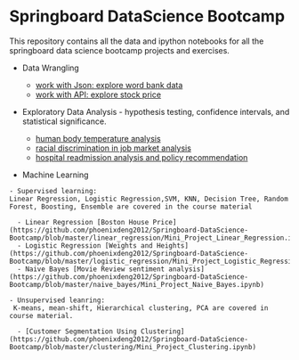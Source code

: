 # Springboard DataScience Bootcamp

This repository contains all the data and ipython notebooks for all the springboard data science bootcamp projects and exercises. 

  - Data Wrangling
  
    - [work with Json: explore word bank data](https://github.com/phoenixdeng2012/Springboard-DataScience-Bootcamp/blob/master/data_wrangling_json/sliderule_dsi_json_exercise.ipynb)
    - [work with API: explore stock price](https://github.com/phoenixdeng2012/Springboard-DataScience-Bootcamp/blob/master/API/api_data_wrangling_mini_project.ipynb)
    
  - Exploratory Data Analysis - hypothesis testing, confidence intervals, and statistical significance.
  
    - [human body temperature analysis](https://github.com/phoenixdeng2012/Springboard-DataScience-Bootcamp/blob/master/EDA_human_temperature/sliderule_dsi_inferential_statistics_exercise_1.ipynb)
    - [racial discrimination in job market analysis](https://github.com/phoenixdeng2012/Springboard-DataScience-Bootcamp/blob/master/EDA_racial_discrimination/sliderule_dsi_inferential_statistics_exercise_2.ipynb)
    - [hospital readmission analysis and policy recommendation](https://github.com/phoenixdeng2012/Springboard-DataScience-Bootcamp/blob/master/hospital_readmit/sliderule_dsi_inferential_statistics_exercise_3.ipynb)
    
   - Machine Learning 
   
    - Supervised learning:
    Linear Regression, Logistic Regression,SVM, KNN, Decision Tree, Random Forest, Boosting, Ensemble are covered in the course material
      
      - Linear Regression [Boston House Price](https://github.com/phoenixdeng2012/Springboard-DataScience-Bootcamp/blob/master/linear_regression/Mini_Project_Linear_Regression.ipynb)
      - Logistic Regression [Weights and Heights](https://github.com/phoenixdeng2012/Springboard-DataScience-Bootcamp/blob/master/logistic_regression/Mini_Project_Logistic_Regression.ipynb)
      - Naive Bayes [Movie Review sentiment analysis](https://github.com/phoenixdeng2012/Springboard-DataScience-Bootcamp/blob/master/naive_bayes/Mini_Project_Naive_Bayes.ipynb)
      
    - Unsupervised leanring:
     K-means, mean-shift, Hierarchical clustering, PCA are covered in course material.
     
      - [Customer Segmentation Using Clustering](https://github.com/phoenixdeng2012/Springboard-DataScience-Bootcamp/blob/master/clustering/Mini_Project_Clustering.ipynb)
      
    
